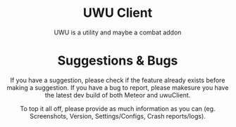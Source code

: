 <div align="center">
  <!-- Logo and Title -->
  <img ![uwulogo](https://github.com/YsnKey/UwU-Plus/assets/79665934/1e6a6c23-d740-46bc-b9b8-b3369e1f9a3b)
>
  <h1>UWU Client</h1>
  <p>UWU is a utility and maybe a combat addon</p>

# Suggestions & Bugs
If you have a suggestion, please check if the feature already exists before making a suggestion.
If you have a bug to report, please makesure you have the latest dev build of both Meteor and uwuClient.

To top it all off, please provide as much information as you can (eg. Screenshots, Version, Settings/Configs, Crash reports/logs).
